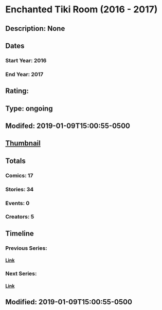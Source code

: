 # Enchanted Tiki Room (2016 - 2017)
## Description: None
## Dates
### Start Year: 2016
### End Year: 2017
## Rating: 
## Type: ongoing
## Modifed: 2019-01-09T15:00:55-0500
## [Thumbnail](http://i.annihil.us/u/prod/marvel/i/mg/9/40/57d6da39af500.jpg)
## Totals
### Comics: 17
### Stories: 34
### Events: 0
### Creators: 5
## Timeline
### Previous Series: 
#### [Link]()
### Next Series: 
#### [Link]()
## Modified: 2019-01-09T15:00:55-0500